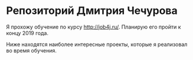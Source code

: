 # Репозиторий Дмитрия Чечурова

Я прохожу обучение по курсу http://job4j.ru/. Планирую его пройти к концу 2019 года.

Ниже находятся наиболее интересные проекты, которые я реализовал во время обучения.